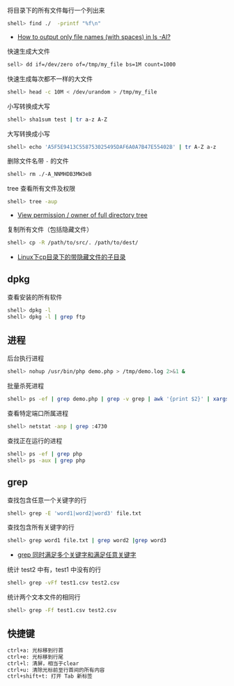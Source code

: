 将目录下的所有文件每行一个列出来

```sh
shell> find ./  -printf "%f\n"
```

- [How to output only file names (with spaces) in ls -Al?](https://unix.stackexchange.com/questions/70614/how-to-output-only-file-names-with-spaces-in-ls-al)

快速生成大文件

```sh
sell> dd if=/dev/zero of=/tmp/my_file bs=1M count=1000
```

快速生成每次都不一样的大文件

```sh
shell> head -c 10M < /dev/urandom > /tmp/my_file
```

小写转换成大写

```sh
shell> sha1sum test | tr a-z A-Z
```

大写转换成小写

```sh
shell> echo 'A5F5E9413C558753025495DAF6A0A7B47E55402B' | tr A-Z a-z
```

删除文件名带 `-` 的文件

```sh
shell> rm ./-A_NNMHDB3MW3eB
```

tree 查看所有文件及权限

```sh
shell> tree -aup
```

- [View permission / owner of full directory tree](https://unix.stackexchange.com/questions/82361/view-permission-owner-of-full-directory-tree)

复制所有文件（包括隐藏文件）

```sh
shell> cp -R /path/to/src/. /path/to/dest/
```

- [Linux下cp目录下的带隐藏文件的子目录](https://blog.csdn.net/yockie/article/details/52872623)

## dpkg

查看安装的所有软件

```sh
shell> dpkg -l
shell> dpkg -l | grep ftp
```

## 进程

后台执行进程

```sh
shell> nohup /usr/bin/php demo.php > /tmp/demo.log 2>&1 &
```

批量杀死进程

```sh
shell> ps -ef | grep demo.php | grep -v grep | awk '{print $2}' | xargs kill -9
```

查看特定端口所属进程

```sh
shell> netstat -anp | grep :4730
```

查找正在运行的进程

```sh
shell> ps -ef | grep php
shell> ps -aux | grep php
```

## grep

查找包含任意一个关键字的行

```sh
shell> grep -E 'word1|word2|word3' file.txt
```

查找包含所有关键字的行

```sh
shell> grep word1 file.txt | grep word2 |grep word3
```

- [grep 同时满足多个关键字和满足任意关键字](https://www.cnblogs.com/smallrookie/p/6102691.html)

统计 test2 中有，test1 中没有的行

```sh
shell> grep -vFf test1.csv test2.csv
```

统计两个文本文件的相同行

```sh
shell> grep -Ff test1.csv test2.csv
```

## 快捷键

```sh
ctrl+a: 光标移到行首
ctrl+e: 光标移到行尾
ctrl+l: 清屏，相当于clear
ctrl+u: 清除光标前至行首间的所有内容
ctrl+shift+t: 打开 Tab 新标签
```
